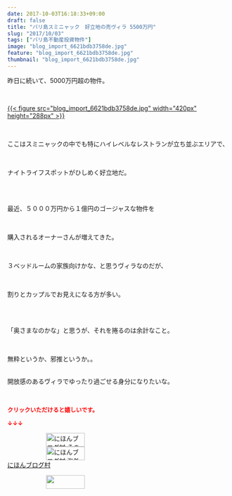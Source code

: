 ```yaml
---
date: 2017-10-03T16:18:33+09:00
draft: false
title: "バリ島スミニャック　好立地の売ヴィラ 5500万円"
slug: "2017/10/03"
tags: ["バリ島不動産投資物件"]
image: "blog_import_6621bdb3758de.jpg"
feature: "blog_import_6621bdb3758de.jpg"
thumbnail: "blog_import_6621bdb3758de.jpg"
---
```

<p>昨日に続いて、5000万円超の物件。</p><p> </p><p><a href="blog_import_6621bdb3758de.jpg">{{< figure src="blog_import_6621bdb3758de.jpg" width="420px" height="288px" >}}</a></p><p> </p><p>ここはスミニャックの中でも特にハイレベルなレストランが立ち並ぶエリアで、</p><p> </p><p>ナイトライフスポットがひしめく好立地だ。</p><p> </p><p><br/>最近、５０００万円から１億円のゴージャスな物件を</p><p> </p><p>購入されるオーナーさんが増えてきた。</p><p> </p><p>３ベッドルームの家族向けかな、と思うヴィラなのだが、</p><p> </p><p>割りとカップルでお見えになる方が多い。</p><p> </p><p><br/>「奥さまなのかな」と思うが、それを捲るのは余計なこと。</p><p> </p><p>無粋というか、邪推というか。。</p><p><br/>開放感のあるヴィラでゆったり過ごせる身分になりたいな。</p><p> </p><p><font color="#ff0000" size="2"><strong>クリックいただけると嬉しいです。</strong></font></p><p><font color="#ff0000" size="2"><strong>↓↓↓</strong></font></p><p><a href="ranking.html?p_cid=01260127" id="&amp;blogmura_banner" target="_blank"><img alt="にほんブログ村 その他生活ブログ 不動産投資へ" border="0" height="31" src="data:image/svg+xml;charset=utf-8,%3Csvg%20xmlns%3D%22http%3A%2F%2Fwww.w3.org%2F2000%2Fsvg%22%20title%3D%22Placeholder%20for%20Images%22%20role%3D%22presentation%22%20viewBox%3D%220%200%2088%2031%22%20%2F%3E" width="88" data-src="https://img-proxy.blog-video.jp/images?url=http%3A%2F%2Flife.blogmura.com%2Fhudousantoushi%2Fimg%2Fhudousantoushi88_31.gif" style="aspect-ratio: auto 88 / 31;"/><noscript><img alt="にほんブログ村 その他生活ブログ 不動産投資へ" border="0" height="31" src="https://img-proxy.blog-video.jp/images?url=http%3A%2F%2Flife.blogmura.com%2Fhudousantoushi%2Fimg%2Fhudousantoushi88_31.gif" width="88"></noscript></a><br/><a href="ranking.html?p_cid=01260127" target="_blank"><img alt="にほんブログ村 海外生活ブログ バリ島情報へ" border="0" height="31" src="data:image/svg+xml;charset=utf-8,%3Csvg%20xmlns%3D%22http%3A%2F%2Fwww.w3.org%2F2000%2Fsvg%22%20title%3D%22Placeholder%20for%20Images%22%20role%3D%22presentation%22%20viewBox%3D%220%200%2088%2031%22%20%2F%3E" width="88" data-src="https://img-proxy.blog-video.jp/images?url=http%3A%2F%2Foverseas.blogmura.com%2Fbali%2Fimg%2Fbali88_31.gif" style="aspect-ratio: auto 88 / 31;"/><noscript><img alt="にほんブログ村 海外生活ブログ バリ島情報へ" border="0" height="31" src="https://img-proxy.blog-video.jp/images?url=http%3A%2F%2Foverseas.blogmura.com%2Fbali%2Fimg%2Fbali88_31.gif" width="88"></noscript></a><br/><a href="ranking.html?p_cid=01260127" target="_blank">にほんブログ村</a></p><p><a href="link.php?1804582" title="人気ブログランキングへ"><img border="0" height="31" src="data:image/svg+xml;charset=utf-8,%3Csvg%20xmlns%3D%22http%3A%2F%2Fwww.w3.org%2F2000%2Fsvg%22%20title%3D%22Placeholder%20for%20Images%22%20role%3D%22presentation%22%20viewBox%3D%220%200%2088%2031%22%20%2F%3E" width="88" data-src="https://blog.with2.net/img/banner/banner_22.gif" style="aspect-ratio: auto 88 / 31;"/><noscript><img border="0" height="31" src="https://blog.with2.net/img/banner/banner_22.gif" width="88"></noscript></a></p><p> </p>

